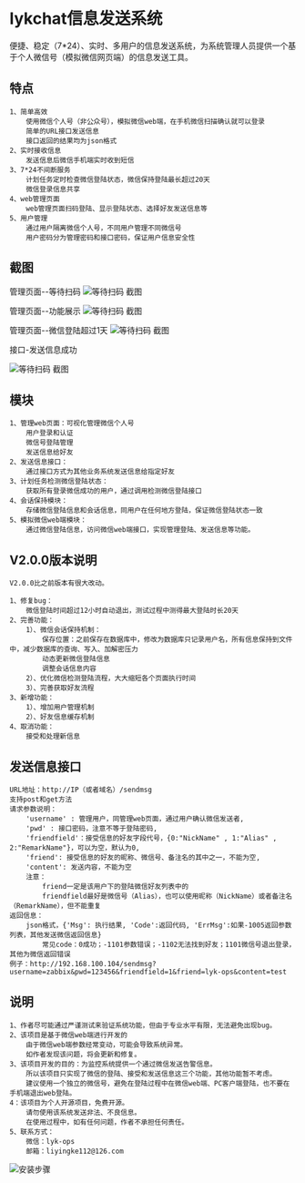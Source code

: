 # lykchat信息发送系统
便捷、稳定（7*24）、实时、多用户的信息发送系统，为系统管理人员提供一个基于个人微信号（模拟微信网页端）的信息发送工具。


## 特点 ##

	1、简单高效
		使用微信个人号（非公众号），模拟微信web端，在手机微信扫描确认就可以登录
		简单的URL接口发送信息
		接口返回的结果均为json格式
	2、实时接收信息
		发送信息后微信手机端实时收到短信
	3、7*24不间断服务
		计划任务定时检查微信登陆状态，微信保持登陆最长超过20天
		微信登录信息共享
	4、web管理页面 
		web管理页面扫码登陆、显示登陆状态、选择好友发送信息等
	5、用户管理
		通过用户隔离微信个人号，不同用户管理不同微信号
		用户密码分为管理密码和接口密码，保证用户信息安全性

## 截图 ##

管理页面--等待扫码
![等待扫码 截图](https://raw.githubusercontent.com/lykops/lykchat/master/doc/web管理--登陆.jpg)


管理页面--功能展示
![等待扫码 截图](https://raw.githubusercontent.com/lykops/lykchat/master/doc/web页面--功能说明.jpg)

管理页面--微信登陆超过1天
![等待扫码 截图](https://raw.githubusercontent.com/lykops/lykchat/master/doc/微信登陆时间超过1天.jpg)


接口-发送信息成功

![等待扫码 截图](https://raw.githubusercontent.com/lykops/lykchat/master/doc/接口-发送信息成功.jpg)


## 模块 ##

	1、管理web页面：可视化管理微信个人号
		用户登录和认证
		微信号登陆管理
		发送信息给好友
	2、发送信息接口：
		通过接口方式为其他业务系统发送信息给指定好友
	3、计划任务检测微信登陆状态：
		获取所有登录微信成功的用户，通过调用检测微信登陆接口
	4、会话保持模块：
		存储微信登陆信息和会话信息，同用户在任何地方登陆，保证微信登陆状态一致
	5、模拟微信web端模块：
		通过微信登陆信息，访问微信web端接口，实现管理登陆、发送信息等功能。
		
	
## V2.0.0版本说明 ##
	
	V2.0.0比之前版本有很大改动。

	1、修复bug：
		微信登陆时间超过12小时自动退出，测试过程中测得最大登陆时长20天
	2、完善功能：
		1）、微信会话保持机制：
			保存位置：之前保存在数据库中，修改为数据库只记录用户名，所有信息保持到文件中，减少数据库的查询、写入、加解密压力
			动态更新微信登陆信息
			调整会话信息内容
		2）、优化微信检测登陆流程，大大缩短各个页面执行时间
		3）、完善获取好友流程
	3、新增功能：
		1）、增加用户管理机制
		2）、好友信息缓存机制
	4、取消功能：
		接受和处理新信息


## 发送信息接口 ##
	URL地址：http://IP（或者域名）/sendmsg
	支持post和get方法
	请求参数说明：
		'username' : 管理用户，同管理web页面，通过用户确认微信发送者,
        'pwd' : 接口密码，注意不等于登陆密码,
        'friendfield'：接受信息的好友字段代号，{0:"NickName" , 1:"Alias" , 2:"RemarkName"}，可以为空，默认为0,
        'friend': 接受信息的好友的昵称、微信号、备注名的其中之一，不能为空,
        'content': 发送内容，不能为空
		注意：
			friend一定是该用户下的登陆微信好友列表中的
			friendfield最好是微信号（Alias），也可以使用昵称（NickName）或者备注名（RemarkName），但不能重复
	返回信息：
		json格式，{'Msg': 执行结果, 'Code':返回代码, 'ErrMsg':如果-1005返回参数列表，其他发送微信返回信息}
			常见code：0成功；-1101参数错误；-1102无法找到好友；1101微信号退出登录，其他为微信返回错误
	例子：http://192.168.100.104/sendmsg?username=zabbix&pwd=123456&friendfield=1&friend=lyk-ops&content=test

 
## 说明 ##

	1、作者尽可能通过严谨测试来验证系统功能，但由于专业水平有限，无法避免出现bug。
	2、该项目是基于微信web端进行开发的
		由于微信web端参数经常变动，可能会导致系统异常。
		如作者发现该问题，将会更新和修复。
	3、该项目开发的目的：为监控系统提供一个通过微信发送告警信息。
		所以该项目只实现了微信的登陆、接受和发送信息这三个功能，其他功能暂不考虑。
		建议使用一个独立的微信号，避免在登陆过程中在微信web端、PC客户端登陆，也不要在手机端退出web登陆。
	4：该项目为个人开源项目，免费开源。
		请勿使用该系统发送非法、不良信息。
		在使用过程中，如有任何问题，作者不承担任何责任。
	5、联系方式：		
		微信：lyk-ops
		邮箱：liyingke112@126.com	


![安装步骤](https://github.com/lykops/lykchat/wiki/%E5%AE%89%E8%A3%85%E6%AD%A5%E9%AA%A4)


